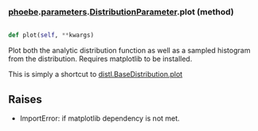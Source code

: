 ### [phoebe](phoebe.md).[parameters](phoebe.parameters.md).[DistributionParameter](phoebe.parameters.DistributionParameter.md).plot (method)


```py

def plot(self, **kwargs)

```



Plot both the analytic distribution function as well as a sampled
histogram from the distribution.  Requires matplotlib to be installed.

This is simply a shortcut to [distl.BaseDistribution.plot](https://distl.readthedocs.io/en/latest/api/BaseDistribution.plot/)

Raises
--------
* ImportError: if matplotlib dependency is not met.

